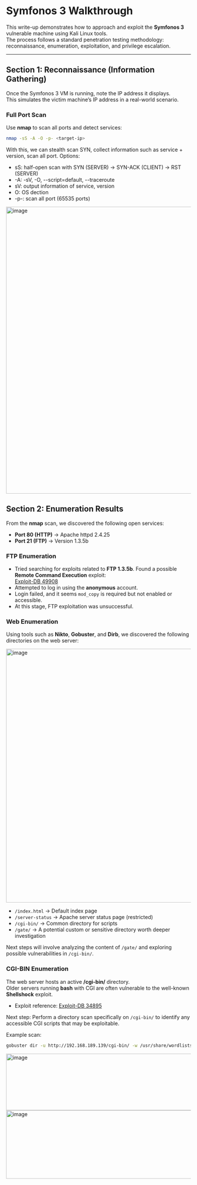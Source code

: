 # Symfonos 3 Walkthrough

This write-up demonstrates how to approach and exploit the **Symfonos 3** vulnerable machine using Kali Linux tools.  
The process follows a standard penetration testing methodology: reconnaissance, enumeration, exploitation, and privilege escalation.  

---

## Section 1: Reconnaissance (Information Gathering)

Once the Symfonos 3 VM is running, note the IP address it displays.  
This simulates the victim machine’s IP address in a real-world scenario.  

### Full Port Scan
Use **nmap** to scan all ports and detect services:  

```bash
nmap -sS -A -O -p- <target-ip>
```
With this, we can stealth scan SYN, collect information such as service + version, scan all port.
Options:
  -  sS: half-open scan with SYN (SERVER) -> SYN-ACK (CLIENT) -> RST (SERVER)
  -  -A: -sV, -O, --script=default, --traceroute
  -  sV: output information of service, version
  -   O: OS dection
  - -p-: scan all port (65535 ports)
    
<img width="977" height="780" alt="image" src="https://github.com/user-attachments/assets/e9cc88cf-161b-4864-8db6-756de097dfd3" />


## Section 2: Enumeration Results

From the **nmap** scan, we discovered the following open services:

- **Port 80 (HTTP)** → Apache httpd 2.4.25  
- **Port 21 (FTP)** → Version 1.3.5b  

### FTP Enumeration
- Tried searching for exploits related to **FTP 1.3.5b**. Found a possible **Remote Command Execution** exploit:  
  [Exploit-DB 49908](https://www.exploit-db.com/exploits/49908)  
- Attempted to log in using the **anonymous** account.  
- Login failed, and it seems `mod_copy` is required but not enabled or accessible.  
- At this stage, FTP exploitation was unsuccessful.  

### Web Enumeration
Using tools such as **Nikto**, **Gobuster**, and **Dirb**, we discovered the following directories on the web server:

<img width="887" height="690" alt="image" src="https://github.com/user-attachments/assets/26093403-721a-42a3-a049-b77507e10fb0" />


- `/index.html` → Default index page
- `/server-status` → Apache server status page (restricted)  
- `/cgi-bin/` → Common directory for scripts  
- `/gate/` → A potential custom or sensitive directory worth deeper investigation  

Next steps will involve analyzing the content of `/gate/` and exploring possible vulnerabilities in `/cgi-bin/`.  

### CGI-BIN Enumeration

The web server hosts an active **/cgi-bin/** directory.  
Older servers running **bash** with CGI are often vulnerable to the well-known **Shellshock** exploit.  

- Exploit reference: [Exploit-DB 34895](https://www.exploit-db.com/exploits/34895)  

Next step: Perform a directory scan specifically on `/cgi-bin/` to identify any accessible CGI scripts that may be exploitable.  

Example scan:
```bash
gobuster dir -u http://192.168.189.139/cgi-bin/ -w /usr/share/wordlists/dirb/common.txt
```
<img width="624" height="154" alt="image" src="https://github.com/user-attachments/assets/691dce90-34fa-4b1a-8b4a-ef59a8d92e01" />
<img width="625" height="186" alt="image" src="https://github.com/user-attachments/assets/fc74caac-fdbb-4c5f-aa6a-f9d438e6e387" />

